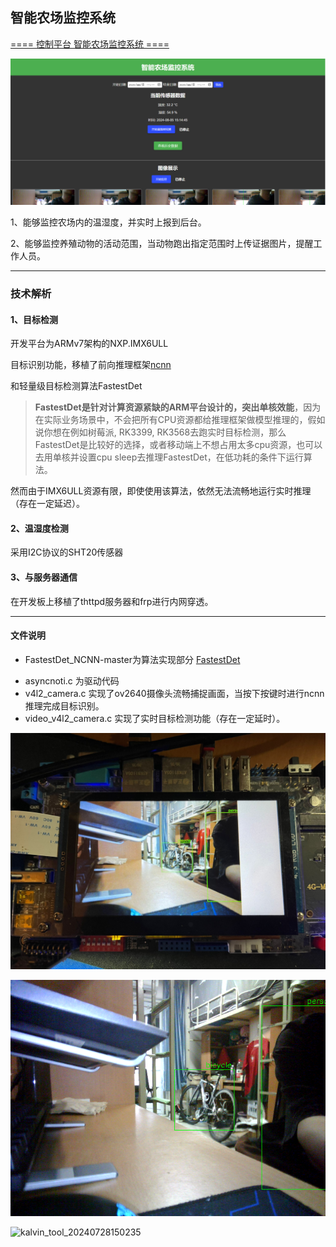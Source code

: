## 智能农场监控系统

[==== 控制平台 智能农场监控系统 ====](http://192.144.200.235:8080/home)

![image-20240805152416088](README.assets/image-20240805152416088.png)



1、能够监控农场内的温湿度，并实时上报到后台。

2、能够监控养殖动物的活动范围，当动物跑出指定范围时上传证据图片，提醒工作人员。



---

### 技术解析

#### 1、目标检测

开发平台为ARMv7架构的NXP.IMX6ULL

目标识别功能，移植了前向推理框架[ncnn](https://github.com/Tencent/ncnn)

和轻量级目标检测算法FastestDet

> **FastestDet是针对计算资源紧缺的ARM平台设计的，突出单核效能**，因为在实际业务场景中，不会把所有CPU资源都给推理框架做模型推理的，假如说你想在例如树莓派, RK3399, RK3568去跑实时目标检测，那么FastestDet是比较好的选择，或者移动端上不想占用太多cpu资源，也可以去用单核并设置cpu sleep去推理FastestDet，在低功耗的条件下运行算法。

然而由于IMX6ULL资源有限，即使使用该算法，依然无法流畅地运行实时推理（存在一定延迟）。

#### 2、温湿度检测

采用I2C协议的SHT20传感器

#### 3、与服务器通信

在开发板上移植了thttpd服务器和frp进行内网穿透。



---

#### 文件说明

+ FastestDet_NCNN-master为算法实现部分 [FastestDet](https://github.com/dog-qiuqiu/FastestDet)

- asyncnoti.c 为驱动代码
- v4l2_camera.c 实现了ov2640摄像头流畅捕捉画面，当按下按键时进行ncnn推理完成目标识别。
- video_v4l2_camera.c 实现了实时目标检测功能（存在一定延时）。



![new](README.assets/new.png)



![Fast_res_image](README.assets/Fast_res_image.png)

![kalvin_tool_20240728150235](README.assets/kalvin_tool_20240728150235.gif)